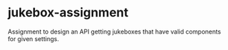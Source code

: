 # jukebox-assignment
Assignment to design an API getting jukeboxes that have valid components for given settings.
